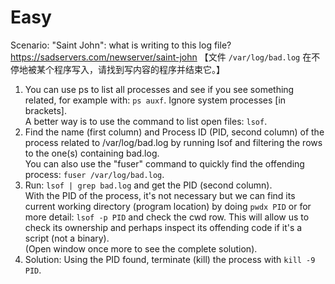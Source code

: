 
# Easy

Scenario: "Saint John": what is writing to this log file? https://sadservers.com/newserver/saint-john  【文件 `/var/log/bad.log` 在不停地被某个程序写入，请找到写内容的程序并结束它。】
1. You can use ps to list all processes and see if you see something related, for example with: `ps auxf`. Ignore system processes [in brackets]. <br> A better way is to use the command to list open files: `lsof`.
2. Find the name (first column) and Process ID (PID, second column) of the process related to /var/log/bad.log by running lsof and filtering the rows to the one(s) containing bad.log. <br> You can also use the "fuser" command to quickly find the offending process: `fuser /var/log/bad.log`.
3. Run: `lsof | grep bad.log` and get the PID (second column). <br> With the PID of the process, it's not necessary but we can find its current working directory (program location) by doing `pwdx PID` or for more detail: `lsof -p PID` and check the cwd row. This will allow us to check its ownership and perhaps inspect its offending code if it's a script (not a binary). <br> (Open window once more to see the complete solution).
4. Solution: Using the PID found, terminate (kill) the process with `kill -9 PID`.
